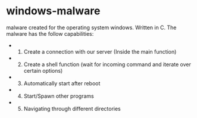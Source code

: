 # windows-malware
malware created for the operating system windows. Written in C.
The malware has the follow capabilities:
* 1) Create a connection with our server (Inside the main function)
* 2) Create a shell function (wait for incoming command and iterate over certain options)
* 3) Automatically start after reboot
* 4) Start/Spawn other programs
* 5) Navigating through different directories
